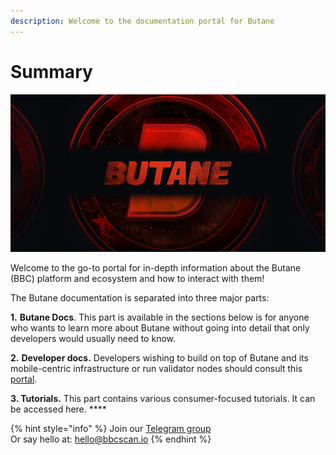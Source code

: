 ```yaml
---
description: Welcome to the documentation portal for Butane
---
```


# Summary

![](<.gitbook/assets/docs_1500x500.png>)

Welcome to the go-to portal for in-depth information about the Butane (BBC) platform and ecosystem and how to interact with them!

The Butane documentation is separated into three major parts:

**1.** **Butane Docs**. This part is available in the sections below is for anyone who wants to learn more about Butane without going into detail that only developers would usually need to know.

**2.** **Developer docs.** Developers wishing to build on top of Butane and its mobile-centric infrastructure or run validator nodes should consult this [portal](https://developers.bbcscan.io).&#x20;

**3. Tutorials.** This part contains various consumer-focused tutorials. It can be accessed here. **** &#x20;

{% hint style="info" %}
Join our [Telegram group](https://t.me/)\
Or say hello at: hello@bbcscan.io
{% endhint %}
